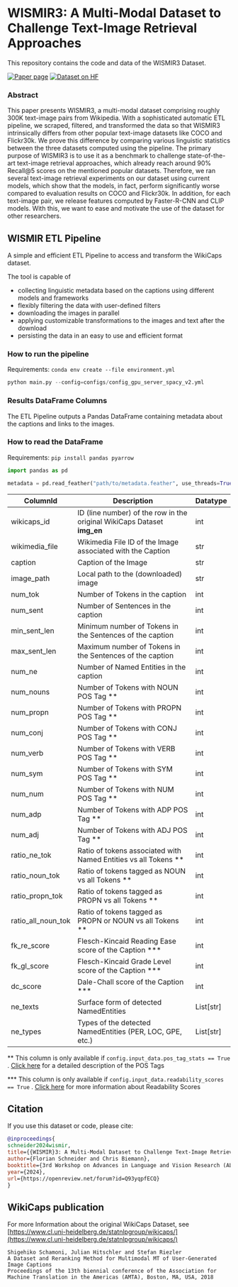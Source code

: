 # WISMIR3: A Multi-Modal Dataset to Challenge Text-Image Retrieval Approaches
This repository contains the code and data of the WISMIR3 Dataset.

[![Paper page](https://huggingface.co/datasets/huggingface/badges/resolve/main/paper-page-md-dark.svg)](https://openreview.net/forum?id=Q93yqpfECQ)
[![Dataset on HF](https://huggingface.co/datasets/huggingface/badges/resolve/main/dataset-on-hf-md-dark.svg)](https://huggingface.co/floschne/wismir3)

### Abstract 
This paper presents WISMIR3, a multi-modal dataset comprising roughly 300K text-image pairs from Wikipedia. With a sophisticated automatic ETL pipeline, we scraped, filtered, and transformed the data so that WISMIR3 intrinsically differs from other popular text-image datasets like COCO and Flickr30k. We prove this difference by comparing various linguistic statistics between the three datasets computed using the pipeline. The primary purpose of WISMIR3 is to use it as a benchmark to challenge state-of-the-art text-image retrieval approaches, which already reach around 90% Recall@5 scores on the mentioned popular datasets. Therefore, we ran several text-image retrieval experiments on our dataset using current models, which show that the models, in fact, perform significantly worse compared to evaluation results on COCO and Flickr30k. In addition, for each text-image pair, we release features computed by Faster-R-CNN and CLIP models. With this, we want to ease and motivate the use of the dataset for other researchers.

## WISMIR ETL Pipeline

A simple and efficient ETL Pipeline to access and transform the WikiCaps dataset.

The  tool is capable of
- collecting linguistic metadata based on the captions using different models and frameworks
- flexibly filtering the data with user-defined filters
- downloading the images in parallel
- applying customizable transformations to the images and text after the download
- persisting the data in an easy to use and efficient format

### How to run the pipeline

Requirements:
`conda env create --file environment.yml`

```python
python main.py --config=configs/config_gpu_server_spacy_v2.yml
```
### Results DataFrame Columns

The ETL Pipeline outputs a Pandas DataFrame containing metadata about the captions and links to the images.

### How to read the DataFrame

Requirements:
`pip install pandas pyarrow`

```python
import pandas as pd

metadata = pd.read_feather("path/to/metadata.feather", use_threads=True)
```

| ColumnId			| Description																| Datatype	|
|-------------------|---------------------------------------------------------------------------|-----------|
| wikicaps_id		| ID (line number) of the row in the original WikiCaps Dataset __img_en__ 	| int		|
| wikimedia_file    | Wikimedia File ID of the Image associated with the Caption				| str		|
| caption			| Caption of the Image														| str		|
| image_path		| Local path to the (downloaded) image										| str		|
| num_tok			| Number of Tokens in the caption											| int		|
| num_sent			| Number of Sentences in the caption										| int		|
| min_sent_len		| Minimum number of Tokens in the Sentences of the caption					| int		|
| max_sent_len		| Maximum number of Tokens in the Sentences of the caption					| int		|
| num_ne			| Number of Named Entities in the caption									| int		|
| num_nouns			| Number of Tokens with NOUN POS Tag **										| int		|
| num_propn			| Number of Tokens with PROPN POS Tag **									| int		|
| num_conj			| Number of Tokens with CONJ POS Tag **										| int		|
| num_verb			| Number of Tokens with VERB POS Tag **										| int		|
| num_sym			| Number of Tokens with SYM POS Tag **										| int		|
| num_num			| Number of Tokens with NUM POS Tag **										| int		|
| num_adp			| Number of Tokens with ADP POS Tag **										| int		|
| num_adj			| Number of Tokens with ADJ POS Tag **										| int		|
| ratio_ne_tok		| Ratio of tokens associated with Named Entities vs all Tokens **			| int		|
| ratio_noun_tok	| Ratio of tokens tagged as NOUN vs all Tokens **							| int		|
| ratio_propn_tok	| Ratio of tokens tagged as PROPN vs all Tokens **							| int		|
| ratio_all_noun_tok| Ratio of tokens tagged as PROPN or NOUN vs all Tokens **					| int		|
| fk_re_score		| Flesch-Kincaid Reading Ease score of the Caption ***						| int		|
| fk_gl_score		| Flesch-Kincaid Grade Level score of the Caption ***						| int		|
| dc_score			| Dale-Chall score of the Caption ***										| int		|
| ne_texts			| Surface form of detected NamedEntities									| List[str]	|
| ne_types			| Types of the detected NamedEntities (PER, LOC, GPE, etc.)					| List[str]	|

** This column is only available if `config.input_data.pos_tag_stats == True`
. [Click here](https://universaldependencies.org/docs/u/pos/) for a detailed description of the POS Tags

*** This column is only available if `config.input_data.readability_scores == True`
. [Click here](https://en.wikipedia.org/wiki/List_of_readability_tests_and_formulas) for more information about
Readability Scores

## Citation
If you use this dataset or code, please cite:
```bibtex
@inproceedings{
schneider2024wismir,
title={{WISMIR}3: A Multi-Modal Dataset to Challenge Text-Image Retrieval Approaches},
author={Florian Schneider and Chris Biemann},
booktitle={3rd Workshop on Advances in Language and Vision Research (ALVR)},
year={2024},
url={https://openreview.net/forum?id=Q93yqpfECQ}
}
```

## WikiCaps publication
For more Information about the original WikiCaps Dataset, see [https://www.cl.uni-heidelberg.de/statnlpgroup/wikicaps/](https://www.cl.uni-heidelberg.de/statnlpgroup/wikicaps/)

```
Shigehiko Schamoni, Julian Hitschler and Stefan Riezler
A Dataset and Reranking Method for Multimodal MT of User-Generated Image Captions
Proceedings of the 13th biennial conference of the Association for Machine Translation in the Americas (AMTA), Boston, MA, USA, 2018
```

